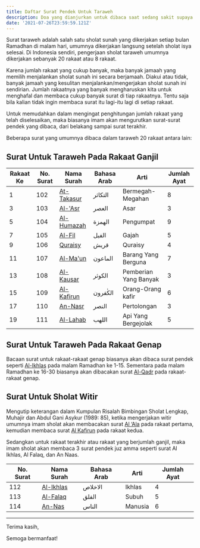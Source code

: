 ```yaml
---
title: Daftar Surat Pendek Untuk Taraweh
description: Doa yang dianjurkan untuk dibaca saat sedang sakit supaya cepat sembuh
date: '2021-07-26T23:59:59.121Z'
---
```


Surat taraweh adalah salah satu sholat sunah yang dikerjakan setiap bulan Ramadhan di malam hari, umumnya dikerjakan langsung setelah sholat isya selesai.
Di Indonesia sendiri, pengerjaan sholat taraweh umumnya dikerjakan sebanyak 20 rakaat atau 8 rakaat.

Karena jumlah rakaat yang cukup banyak, maka banyak jamaah yang memilih menjalankan sholat sunah ini secara berjamaah.
Diakui atau tidak, banyak jamaah yang kesulitan menjalankan/mengerjakan sholat sunah ini sendirian. Jumlah rakaatnya yang banyak mengharuskan kita untuk menghafal dan membaca cukup banyak surat di tiap rakaatnya.
Tentu saja bila kalian tidak ingin membaca surat itu lagi-itu lagi di setiap rakaat.

Untuk memudahkan dalam mengingat penghitungan jumlah rakaat yang telah diselesaikan, maka biasanya imam akan mengurutkan surat-surat pendek yang dibaca, dari belakang sampai surat terakhir.

Beberapa surat yang umumnya dibaca dalam taraweh 20 rakaat antara lain:

## Surat Untuk Taraweh Pada Rakaat Ganjil

<div class="table-wrapper" markdown="block">
 
| Rakaat Ke | No. Surat | Nama Surah                                     | Bahasa Arab | Arti                      | Jumlah Ayat |
| --- | --------- | ---------------------------------------------- | ----------- | ------------------------- | ----------- |
| 1  | 102       | [At-Takasur](https://www.baca-quran.id/102/)   | التكاثر     | Bermegah-Megahan          | 8           |
| 3  | 103       | [Al-'Asr](https://www.baca-quran.id/103/)      | العصر       | Asar                      | 3           |
| 5  | 104       | [Al-Humazah](https://www.baca-quran.id/104/)   | الهمزة      | Pengumpat                 | 9           |
| 7  | 105       | [Al-Fil](https://www.baca-quran.id/105/)       | الفيل       | Gajah                     | 5           |
| 9  | 106       | [Quraisy](https://www.baca-quran.id/106/)      | قريش        | Quraisy                   | 4           |
| 11  | 107       | [Al-Ma'un](https://www.baca-quran.id/107/)     | الماعون     | Barang Yang Berguna       | 7           |
| 13  | 108       | [Al-Kausar](https://www.baca-quran.id/108/)    | الكوثر      | Pemberian Yang Banyak     | 3           |
| 15  | 109       | [Al-Kafirun](https://www.baca-quran.id/109/)   | الكٰفرون    | Orang-Orang kafir         | 6           |
| 17  | 110       | [An-Nasr](https://www.baca-quran.id/110/)      | النصر       | Pertolongan               | 3           |
| 19  | 111       | [Al-Lahab](https://www.baca-quran.id/111/)     | اللهب       | Api Yang Bergejolak       | 5           |
 
</div>

## Surat Untuk Taraweh Pada Rakaat Genap

Bacaan surat untuk rakaat-rakaat genap biasanya akan dibaca surat pendek seperti [Al-Ikhlas](https://www.baca-quran.id/112/) pada malam Ramadhan ke 1-15.
Sementara pada malam Ramadhan ke 16-30 biasanya akan dibacakan surat [Al-Qadr](https://www.baca-quran.id/97/) pada rakaat-rakaat genap.
 
## Surat Untuk Sholat Witir

Mengutip keterangan dalam Kumpulan Risalah Bimbingan Sholat Lengkap, Muhajir dan Abdul Gani Asykur (1989: 85), 
ketika mengerjakan witir umumnya imam sholat akan membacakan surat [Al ‘Ala](https://www.baca-quran.id/87/) pada rakaat pertama, kemudian membaca surat [Al Kafirun](https://www.baca-quran.id/109/) pada rakaat kedua. 

Sedangkan untuk rakaat terakhir atau rakaat yang berjumlah ganjil, maka imam sholat akan membaca 3 surat pendek juz amma seperti surat Al Ikhlas, Al Falaq, dan An Naas.

<div class="table-wrapper" markdown="block">
 
| No. Surat | Nama Surah                                     | Bahasa Arab | Arti                      | Jumlah Ayat |
| --------- | ---------------------------------------------- | ----------- | ------------------------- | ----------- |
| 112       | [Al-Ikhlas](https://www.baca-quran.id/112/)    | الاخلاص     | Ikhlas                    | 4           |
| 113       | [Al-Falaq](https://www.baca-quran.id/113/)     | الفلق       | Subuh                     | 5           |
| 114       | [An-Nas](https://www.baca-quran.id/114/)       | الناس       | Manusia                   | 6           |

</div>

---

Terima kasih,

Semoga bermanfaat!
